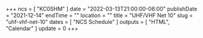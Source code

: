 +++
ncs = [ "KC0SHM" ]
date = "2022-03-13T21:00:00-06:00"
publishDate = "2021-12-14"
endTime = ""
location = ""
title = "UHF/VHF Net 10"
slug = "uhf-vhf-net-10"
dates = [ "NCS Schedule" ]
outputs = [ "HTML", "Calendar" ]
update = 0
+++
